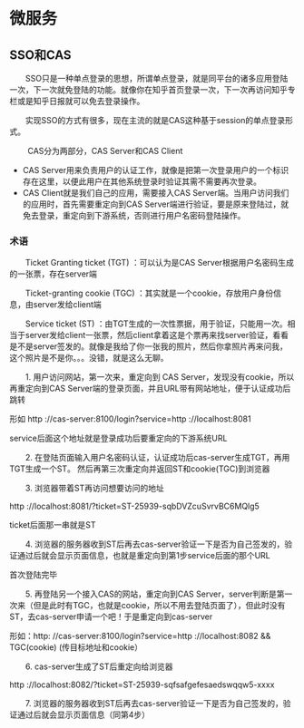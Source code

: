 # 微服务

## SSO和CAS

&emsp;&emsp;SSO只是一种单点登录的思想，所谓单点登录，就是同平台的诸多应用登陆一次，下一次就免登陆的功能。就像你在知乎首页登录一次，下一次再访问知乎专栏或是知乎日报就可以免去登录操作。

&emsp;&emsp;实现SSO的方式有很多，现在主流的就是CAS这种基于session的单点登录形式。

&emsp;&emsp; CAS分为两部分，CAS Server和CAS Client

- CAS Server用来负责用户的认证工作，就像是把第一次登录用户的一个标识存在这里，以便此用户在其他系统登录时验证其需不需要再次登录。
- CAS Client就是我们自己的应用，需要接入CAS Server端。当用户访问我们的应用时，首先需要重定向到CAS Server端进行验证，要是原来登陆过，就免去登录，重定向到下游系统，否则进行用户名密码登陆操作。

### 术语
&emsp;&emsp;Ticket Granting ticket (TGT) ：可以认为是CAS Server根据用户名密码生成的一张票，存在server端

&emsp;&emsp;Ticket-granting cookie (TGC) ：其实就是一个cookie，存放用户身份信息，由server发给client端

&emsp;&emsp;Service ticket (ST) ：由TGT生成的一次性票据，用于验证，只能用一次。相当于server发给client一张票，然后client拿着这是个票再来找server验证，看看是不是server签发的。就像是我给了你一张我的照片，然后你拿照片再来问我，这个照片是不是你。。。没错，就是这么无聊。

&emsp;&emsp;1. 用户访问网站，第一次来，重定向到 CAS Server，发现没有cookie，所以再重定向到CAS Server端的登录页面，并且URL带有网站地址，便于认证成功后跳转

形如 http ://cas-server:8100/login?service=http ://localhost:8081

service后面这个地址就是登录成功后要重定向的下游系统URL

&emsp;&emsp;2. 在登陆页面输入用户名密码认证，认证成功后cas-server生成TGT，再用TGT生成一个ST。 然后再第三次重定向并返回ST和cookie(TGC)到浏览器


&emsp;&emsp;3. 浏览器带着ST再访问想要访问的地址

http ://localhost:8081/?ticket=ST-25939-sqbDVZcuSvrvBC6MQlg5

ticket后面那一串就是ST


&emsp;&emsp;4. 浏览器的服务器收到ST后再去cas-server验证一下是否为自己签发的，验证通过后就会显示页面信息，也就是重定向到第1步service后面的那个URL

首次登陆完毕


&emsp;&emsp;5. 再登陆另一个接入CAS的网站，重定向到CAS Server，server判断是第一次来（但是此时有TGC，也就是cookie，所以不用去登陆页面了），但此时没有ST，去cas-server申请一个吧！于是重定向到cas-server

形如：http: //cas-server:8100/login?service=http ://localhost:8082 && TGC(cookie) (传目标地址和cookie）


&emsp;&emsp;6. cas-server生成了ST后重定向给浏览器

http ://localhost:8082/?ticket=ST-25939-sqfsafgefesaedswqqw5-xxxx


&emsp;&emsp;7. 浏览器的服务器收到ST后再去cas-server验证一下是否为自己签发的，验证通过后就会显示页面信息（同第4步）



